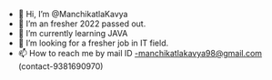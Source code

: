 - 👋 Hi, I’m @ManchikatlaKavya
- 👀 I’m an fresher 2022 passed out.
- 🌱 I’m currently learning JAVA
- 💞️ I’m looking for a fresher job in IT field.
- 📫 How to reach me by mail ID -manchikatlakavya98@gmail.com (contact-9381690970)

<!---
ManchikatlaKavya/ManchikatlaKavya is a ✨ special ✨ repository because its `README.md` (this file) appears on your GitHub profile.
You can click the Preview link to take a look at your changes.
--->
